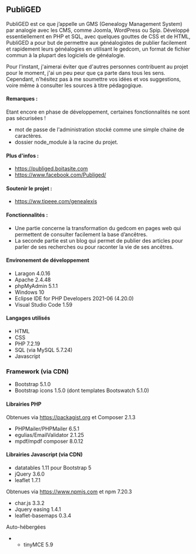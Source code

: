 ## PubliGED

PubliGED est ce que j’appelle un GMS (Genealogy Management System) par analogie avec les CMS, comme Joomla, WordPress ou Spip. Développé essentiellement en PHP et SQL, avec quelques gouttes de CSS et de HTML, PubliGED a pour but de permettre aux généalogistes de publier facilement et rapidement leurs généalogies en utilisant le gedcom, un format de fichier commun à la plupart des logiciels de généalogie.

Pour l'instant, j'aimerai éviter que d'autres personnes contribuent au projet pour le moment, j'ai un peu peur que ça parte dans tous les sens. Cependant, n'hésitez pas à me soumettre vos idées et vos suggestions, voire même à consulter les sources à titre pédagogique.

#### Remarques :

Etant encore en phase de développement, certaines fonctionnalités ne sont pas sécurisées !

* mot de passe de l'administration stocké comme une simple chaine de caractères.
* dossier node_module à la racine du projet.

#### Plus d'infos : 

* https://publiged.boitasite.com
* https://www.facebook.com/Publiged/

#### Soutenir le projet :

* https://ww.tipeee.com/genealexis

#### Fonctionnalités :

- Une partie concerne la transformation du gedcom en pages web qui permettent de consulter facilement la base d’ancêtres.
- La seconde partie est un blog qui permet de publier des articles pour parler de ses recherches ou pour raconter la vie de ses ancêtres.

#### Environement de développement

* Laragon 4.0.16
* Apache 2.4.48
* phpMyAdmin 5.1.1
* Windows 10
* Eclipse IDE for PHP Developers 2021-06 (4.20.0)
* Visual Studio Code 1.59

#### Langages utilisés

* HTML
* CSS
* PHP 7.2.19
* SQL (via MySQL 5.7.24)
* Javascript

### Framework (via CDN)

* Bootstrap 5.1.0
* Bootstrap icons 1.5.0
(dont templates Bootswatch 5.1.0)

#### Librairies PHP

Obtenues via https://packagist.org et Composer 2.1.3

* PHPMailer/PHPMailer 6.5.1
* egulias/EmailValidator 2.1.25
* mpdf/mpdf composer 8.0.12

#### Librairies Javascript (via CDN)

* datatables 1.11 pour Bootstrap 5
* jQuery 3.6.0
* leaflet 1.7.1

Obtenues via https://www.npmjs.com et npm 7.20.3

* char.js 3.3.2
* Jquery easing 1.4.1
* leaflet-basemaps 0.3.4

Auto-hébergées

* * tinyMCE 5.9